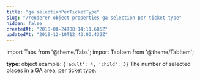 ```yaml
---
title: "ga.selectionPerTicketType"
slug: "/renderer-object-properties-ga-selection-per-ticket-type"
hidden: false
createdAt: "2018-08-24T08:14:11.685Z"
updatedAt: "2019-12-10T12:43:03.432Z"
---
```


import Tabs from '@theme/Tabs';
import TabItem from '@theme/TabItem';

**type**: object
example: `{'adult': 4, 'child': 3}`
The number of selected places in a GA area, per ticket type.
